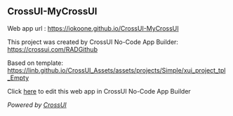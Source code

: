## CrossUI-MyCrossUI
Web app url : https://iokoone.github.io/CrossUI-MyCrossUI

This project was created by CrossUI No-Code App Builder: https://crossui.com/RADGithub

Based on template: https://linb.github.io/CrossUI_Assets/assets/projects/Simple/xui_project_tpl_Empty

Click [here](https://crossui.com/RADGithub/#!from=github&owner=iokoone&repo=CrossUI-MyCrossUI) to edit this web app in CrossUI No-Code App Builder

<i>Powered by [CrossUI](https://crossui.com)</i>
